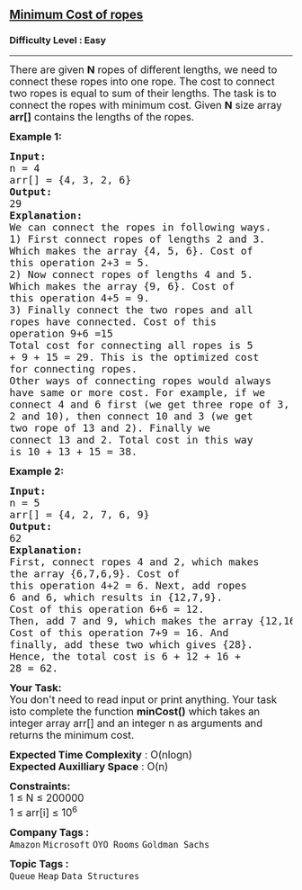 <h2><a href="https://practice.geeksforgeeks.org/problems/minimum-cost-of-ropes-1587115620/1?page=1&difficulty[]=0&category[]=Heap&sortBy=submissions">Minimum Cost of ropes</a></h2><h3>Difficulty Level : Easy</h3><hr><div class="problems_problem_content__Xm_eO"><p><span style="font-size:18px">There are given&nbsp;<strong>N</strong> ropes of different lengths, we need to connect these ropes into one rope. The cost to connect two ropes is equal to sum of their lengths. The task is to connect the ropes with minimum cost. Given&nbsp;<strong>N</strong> size array <strong>arr[]</strong> contains the lengths of the ropes.&nbsp;</span></p>

<p><span style="font-size:18px"><strong>Example 1:</strong></span></p>

<pre><span style="font-size:18px"><strong>Input:
</strong>n = 4
arr[] = {4, 3, 2, 6}
<strong>Output: 
</strong>29<strong>
Explanation:
</strong>We can connect the ropes in following ways.
1) First connect ropes of lengths 2 and 3.
Which makes the array {4, 5, 6}. Cost of
this operation 2+3 = 5. 
2) Now connect ropes of lengths 4 and 5.
Which makes the array {9, 6}. Cost of
this operation 4+5 = 9.
3) Finally connect the two ropes and all
ropes have connected. Cost of this 
operation 9+6 =15
Total cost for connecting all ropes is 5
+ 9 + 15 = 29. This is the optimized cost
for connecting ropes. 
Other ways of connecting ropes would always 
have same or more cost. For example, if we 
connect 4 and 6 first (we get three rope of 3,
2 and 10), then connect 10 and 3 (we get
two rope of 13 and 2). Finally we
connect 13 and 2. Total cost in this way
is 10 + 13 + 15 = 38.</span></pre>

<p><span style="font-size:18px"><strong>Example 2:</strong></span></p>

<pre><span style="font-size:18px"><strong>Input:
</strong>n = 5
arr[] = {4, 2, 7, 6, 9}
<strong>Output: 
</strong>62 
<strong>Explanation:</strong>
First, connect ropes 4 and 2, which makes
the array {6,7,6,9}. Cost of
this operation 4+2 = 6. Next, add ropes 
6 and 6, which results in {12,7,9}. 
Cost of this operation 6+6 = 12.
Then, add 7 and 9, which makes the array {12,16}. 
Cost of this operation 7+9 = 16. And
finally, add these two which gives {28}.
Hence, the total cost is 6 + 12 + 16 + 
28 = 62.</span>
</pre>

<p><span style="font-size:18px"><strong>Your Task:</strong><br>
You don't need to read input or print anything. Your task isto complete the&nbsp;function&nbsp;<strong>minCost()</strong> which takes an integer array arr[] and an integer n as&nbsp;arguments and returns the minimum cost.</span></p>

<p><span style="font-size:18px"><strong>Expected Time Complexity</strong> : O(nlogn)<br>
<strong>Expected Auxilliary Space</strong> : O(n)</span></p>

<p><span style="font-size:18px"><strong>Constraints:</strong></span><br>
<span style="font-size:18px">1 ≤ N ≤ 200000<br>
1 ≤ arr[i] ≤ 10<sup>6</sup></span></p>
</div><p><span style=font-size:18px><strong>Company Tags : </strong><br><code>Amazon</code>&nbsp;<code>Microsoft</code>&nbsp;<code>OYO Rooms</code>&nbsp;<code>Goldman Sachs</code>&nbsp;<br><p><span style=font-size:18px><strong>Topic Tags : </strong><br><code>Queue</code>&nbsp;<code>Heap</code>&nbsp;<code>Data Structures</code>&nbsp;